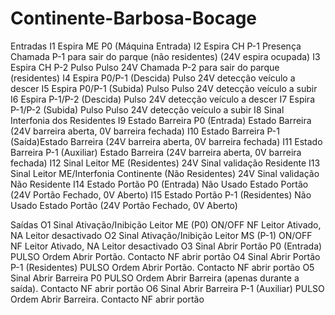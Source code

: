 # Continente-Barbosa-Bocage
Entradas
I1 Espira ME P0 (Máquina Entrada) 
I2 Espira CH P-1 Presença Chamada P-1 para sair do parque (não residentes) (24V espira ocupada) 
I3 Espira CH P-2 Pulso Pulso 24V Chamada P-2 para sair do parque (residentes)
I4 Espira P0/P-1 (Descida) Pulso 24V detecção veículo a descer 
I5 Espira P0/P-1 (Subida) Pulso Pulso 24V detecção veículo a subir
I6 Espira P-1/P-2 (Descida) Pulso 24V detecção veículo a descer 
I7 Espira P-1/P-2 (Subida) Pulso Pulso 24V detecção veículo a subir
I8 Sinal Interfonia dos Residentes
I9 Estado Barreira P0 (Entrada) Estado Barreira (24V barreira aberta, 0V barreira fechada)
I10 Estado Barreira P-1 (Saída)Estado Barreira (24V barreira aberta, 0V barreira fechada) 
I11 Estado Barreira P-1 (Auxiliar) Estado Barreira (24V barreira aberta, 0V barreira fechada)
I12 Sinal Leitor ME (Residentes) 24V Sinal validação Residente 
I13 Sinal Leitor ME/Interfonia Continente (Não Residentes) 24V Sinal validação Não Residente
I14 Estado Portão P0 (Entrada) Não Usado Estado Portão (24V Portão Fechado, 0V Aberto) 
I15 Estado Portão P-1 (Residentes) Não Usado Estado Portão (24V Portão Fechado, 0V Aberto)

Saídas
O1 Sinal Ativação/Inibição Leitor ME (P0)  ON/OFF NF Leitor Ativado, NA Leitor desactivado
O2 Sinal Ativação/Inibição Leitor MS (P-1) ON/OFF NF Leitor Ativado, NA Leitor desactivado 
O3 Sinal Abrir Portão P0 (Entrada) PULSO Ordem Abrir Portão. Contacto NF abrir portão
O4 Sinal Abrir Portão P-1 (Residentes) PULSO Ordem Abrir Portão. Contacto NF abrir portão 
O5 Sinal Abrir Barreira P0 PULSO Ordem Abrir Barreira (apenas durante a saída). Contacto NF abrir portão
O6 Sinal Abrir Barreira P-1 (Auxiliar) PULSO Ordem Abrir Barreira. Contacto NF abrir portão
